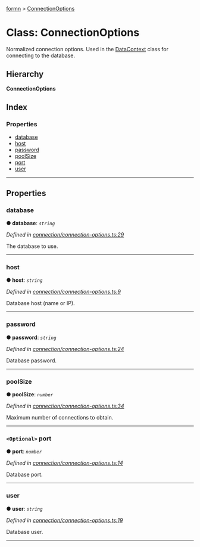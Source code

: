 [formn](../README.md) > [ConnectionOptions](../classes/connectionoptions.md)

# Class: ConnectionOptions

Normalized connection options. Used in the [DataContext](datacontext.md) class for connecting to the database.

## Hierarchy

**ConnectionOptions**

## Index

### Properties

* [database](connectionoptions.md#database)
* [host](connectionoptions.md#host)
* [password](connectionoptions.md#password)
* [poolSize](connectionoptions.md#poolsize)
* [port](connectionoptions.md#port)
* [user](connectionoptions.md#user)

---

## Properties

<a id="database"></a>

###  database

**● database**: *`string`*

*Defined in [connection/connection-options.ts:29](https://github.com/benbotto/formn/blob/f28037b/src/connection/connection-options.ts#L29)*

The database to use.

___
<a id="host"></a>

###  host

**● host**: *`string`*

*Defined in [connection/connection-options.ts:9](https://github.com/benbotto/formn/blob/f28037b/src/connection/connection-options.ts#L9)*

Database host (name or IP).

___
<a id="password"></a>

###  password

**● password**: *`string`*

*Defined in [connection/connection-options.ts:24](https://github.com/benbotto/formn/blob/f28037b/src/connection/connection-options.ts#L24)*

Database password.

___
<a id="poolsize"></a>

###  poolSize

**● poolSize**: *`number`*

*Defined in [connection/connection-options.ts:34](https://github.com/benbotto/formn/blob/f28037b/src/connection/connection-options.ts#L34)*

Maximum number of connections to obtain.

___
<a id="port"></a>

### `<Optional>` port

**● port**: *`number`*

*Defined in [connection/connection-options.ts:14](https://github.com/benbotto/formn/blob/f28037b/src/connection/connection-options.ts#L14)*

Database port.

___
<a id="user"></a>

###  user

**● user**: *`string`*

*Defined in [connection/connection-options.ts:19](https://github.com/benbotto/formn/blob/f28037b/src/connection/connection-options.ts#L19)*

Database user.

___

